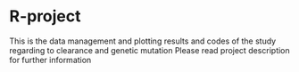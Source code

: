 # R-project
This is the data management and plotting results and codes of the study regarding to clearance and genetic mutation
Please read project description for further information

